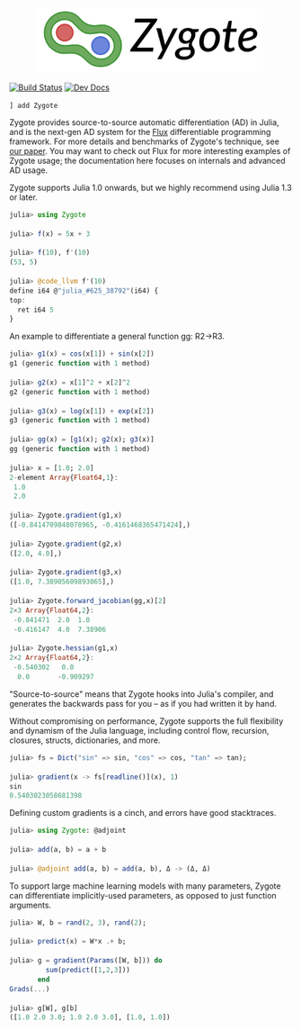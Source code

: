 <p align="center">
<img width="400px" src="https://raw.githubusercontent.com/FluxML/fluxml.github.io/master/zygote.png"/>
</p>

[![Build Status](https://travis-ci.org/FluxML/Zygote.jl.svg?branch=master)](https://travis-ci.org/FluxML/Zygote.jl) [![Dev Docs](https://img.shields.io/badge/docs-dev-blue.svg)](https://fluxml.ai/Zygote.jl/dev)

`] add Zygote`

Zygote provides source-to-source automatic differentiation (AD) in Julia, and is the next-gen AD system for the [Flux](https://github.com/FluxML/Flux.jl) differentiable programming framework. For more details and benchmarks of Zygote's technique, see [our paper](https://arxiv.org/abs/1810.07951). You may want to check out Flux for more interesting examples of Zygote usage; the documentation here focuses on internals and advanced AD usage.

Zygote supports Julia 1.0 onwards, but we highly recommend using Julia 1.3 or later.

```julia
julia> using Zygote

julia> f(x) = 5x + 3

julia> f(10), f'(10)
(53, 5)

julia> @code_llvm f'(10)
define i64 @"julia_#625_38792"(i64) {
top:
  ret i64 5
}
```

An example to differentiate a general function gg: R2->R3.

```julia
julia> g1(x) = cos(x[1]) + sin(x[2])
g1 (generic function with 1 method)

julia> g2(x) = x[1]^2 + x[2]^2
g2 (generic function with 1 method)

julia> g3(x) = log(x[1]) + exp(x[2])
g3 (generic function with 1 method)

julia> gg(x) = [g1(x); g2(x); g3(x)]
gg (generic function with 1 method)

julia> x = [1.0; 2.0]
2-element Array{Float64,1}:
 1.0
 2.0

julia> Zygote.gradient(g1,x)
([-0.8414709848078965, -0.4161468365471424],)

julia> Zygote.gradient(g2,x)
([2.0, 4.0],)

julia> Zygote.gradient(g3,x)
([1.0, 7.38905609893065],)

julia> Zygote.forward_jacobian(gg,x)[2]
2×3 Array{Float64,2}:
 -0.841471  2.0  1.0
 -0.416147  4.0  7.38906

julia> Zygote.hessian(g1,x)
2×2 Array{Float64,2}:
 -0.540302   0.0
  0.0       -0.909297
```


"Source-to-source" means that Zygote hooks into Julia's compiler, and generates the backwards pass for you – as if you had written it by hand.

Without compromising on performance, Zygote supports the full flexibility and dynamism of the Julia language, including control flow, recursion, closures, structs, dictionaries, and more.

```julia
julia> fs = Dict("sin" => sin, "cos" => cos, "tan" => tan);

julia> gradient(x -> fs[readline()](x), 1)
sin
0.5403023058681398
```

Defining custom gradients is a cinch, and errors have good stacktraces.

```julia
julia> using Zygote: @adjoint

julia> add(a, b) = a + b

julia> @adjoint add(a, b) = add(a, b), Δ -> (Δ, Δ)
```

To support large machine learning models with many parameters, Zygote can differentiate implicitly-used parameters, as opposed to just function arguments.

```julia
julia> W, b = rand(2, 3), rand(2);

julia> predict(x) = W*x .+ b;

julia> g = gradient(Params([W, b])) do
         sum(predict([1,2,3]))
       end
Grads(...)

julia> g[W], g[b]
([1.0 2.0 3.0; 1.0 2.0 3.0], [1.0, 1.0])
```
